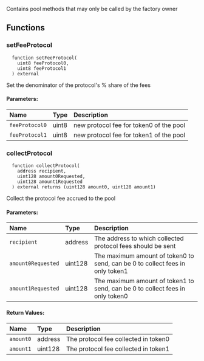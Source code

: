 Contains pool methods that may only be called by the factory owner


## Functions
### setFeeProtocol
```solidity
  function setFeeProtocol(
    uint8 feeProtocol0,
    uint8 feeProtocol1
  ) external
```
Set the denominator of the protocol's % share of the fees


#### Parameters:
| Name | Type | Description                                                          |
| :--- | :--- | :------------------------------------------------------------------- |
|`feeProtocol0` | uint8 | new protocol fee for token0 of the pool
|`feeProtocol1` | uint8 | new protocol fee for token1 of the pool

### collectProtocol
```solidity
  function collectProtocol(
    address recipient,
    uint128 amount0Requested,
    uint128 amount1Requested
  ) external returns (uint128 amount0, uint128 amount1)
```
Collect the protocol fee accrued to the pool


#### Parameters:
| Name | Type | Description                                                          |
| :--- | :--- | :------------------------------------------------------------------- |
|`recipient` | address | The address to which collected protocol fees should be sent
|`amount0Requested` | uint128 | The maximum amount of token0 to send, can be 0 to collect fees in only token1
|`amount1Requested` | uint128 | The maximum amount of token1 to send, can be 0 to collect fees in only token0

#### Return Values:
| Name                           | Type          | Description                                                                  |
| :----------------------------- | :------------ | :--------------------------------------------------------------------------- |
|`amount0`| address | The protocol fee collected in token0
|`amount1`| uint128 | The protocol fee collected in token1
